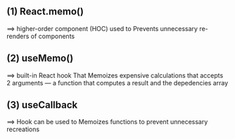 (1) React.memo()
-------------------
==> higher-order component (HOC) used to Prevents unnecessary re-renders of components


(2) useMemo()
--------------
==> built-in React hook That Memoizes expensive calculations that accepts 2 arguments — a function that computes a result and the depedencies array


(3) useCallback 
------------------
==> Hook can be used to Memoizes functions to prevent unnecessary recreations